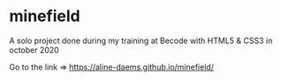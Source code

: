 # minefield

A solo project done during my training at Becode with HTML5 & CSS3 in october 2020

Go to the link => https://aline-daems.github.io/minefield/
